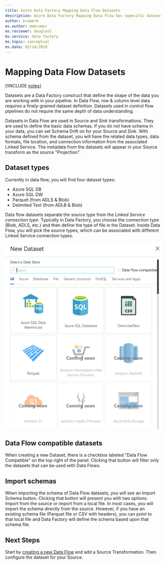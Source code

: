 ```yaml
---
title: Azure Data Factory Mapping Data Flow Datasets
description: Azure Data Factory Mapping Data Flow has sepecific dataset compatability
author: kromerm
ms.author: makromer
ms.reviewer: douglasl
ms.service: data-factory
ms.topic: conceptual
ms.date: 02/14/2019
--- 
```


# Mapping Data Flow Datasets

[!INCLUDE [notes](../../includes/data-factory-data-flow-preview.md)]

Datasets are a Data Factory construct that define the shape of the data you are working with in your pipeline. In Data Flow, row & column level data requires a finely-grained dataset definition. Datasets used in control flow pipelines do not require the same depth of data understanding.

Datasets in Data Flow are used in Source and Sink transformations. They are used to define the basic data schemas. If you do not have schema in your data, you can set Schema Drift on for your Source and Sink. With schema defined from the dataset, you will have the related data types, data formats, file location, and connection information from the associated Linked Service. The metadata from the datasets will appear in your Source transform as the source "Projection".

## Dataset types

Currently in data flow, you will find four dataset types:

* Azure SQL DB
* Azure SQL DW
* Parquet (from ADLS & Blob)
* Delimited Text (from ADLB & Blob)

Data flow datasets separate the *source type* from the *Linked Service connection type*. Typically in Data Factory, you choose the connection type (Blob, ADLS, etc.) and then define the type of file in the Dataset. Inside Data Flow, you will pick the source types, which can be associated with different Linked Service connection types.

![Source Transformation options](media/data-flow/dataset1.png "sources")

## Data Flow compatible datasets

When creating a new Dataset, there is a checkbox labeled "Data Flow Compatible" on the top right of the panel. Clicking that button will filter only the datasets that can be used with Data Flows. 

## Import schemas

When importing the schema of Data Flow datasets, you will see an Import Schema button. Clicking that button will present you with two options: Import from the source or import from a local file. In most cases, you will import the schema directly from the source. However, if you have an existing schema file (Parquet file or CSV with headers), you can point to that local file and Data Factory will define the schema based upon that schema file.

## Next Steps

Start by [creating a new Data Flow](https://docs.microsoft.com/en-us/azure/data-factory/data-flow-create) and add a Source Transformation. Then configure the dataset for your Source.

